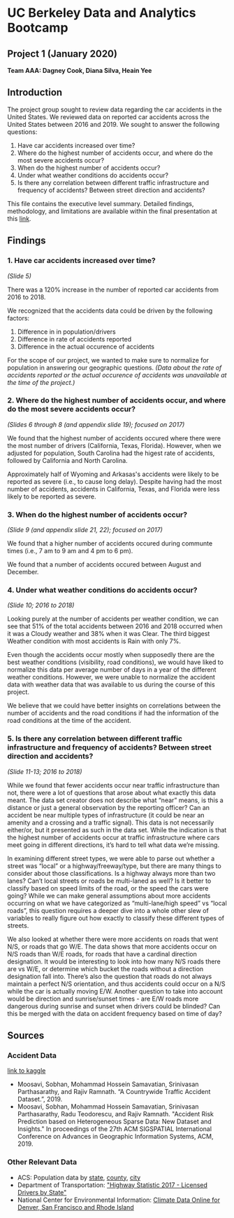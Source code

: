 # UC Berkeley Data and Analytics Bootcamp  

## Project 1 (January 2020)  
__Team AAA: Dagney Cook, Diana Silva, Heain Yee__  

## Introduction
The project group sought to review data regarding the car accidents in the United States. We reviewed data on reported car accidents across the United States between 2016 and 2019. We sought to answer the following questions:

1. Have car accidents increased over time?
2. Where do the highest number of accidents occur, and where do the most severe accidents occur?
3. When do the highest number of accidents occur?
4. Under what weather conditions do accidents occur?
5. Is there any correlation between different traffic infrastructure and frequency of accidents? Between street direction and accidents?

This file contains the executive level summary. Detailed findings, methodology, and limitations are available within the final presentation at this [link](https://docs.google.com/presentation/d/1Qo-e_8BA8SlvF52k39OP4iQ8TkSZ4GOLJ6O3hjBERls/edit?usp=sharing).

## Findings

### 1. Have car accidents increased over time?
*(Slide 5)*

There was a 120% increase in the number of reported car accidents from 2016 to 2018.

We recognized that the accidents data could be driven by the following factors:
1. Difference in in population/drivers
2. Difference in rate of accidents reported
3. Difference in the actual occurence of accidents

For the scope of our project, we wanted to make sure to normalize for population in answering our geographic questions. 
_(Data about the rate of accidents reported or the actual occurence of accidents was unavailable at the time of the project.)_

### 2. Where do the highest number of accidents occur, and where do the most severe accidents occur?
*(Slides 6 through 8 (and appendix slide 19); focused on 2017)*

We found that the highest number of accidents occured where there were the most number of drivers (California, Texas, Florida). However, when we adjusted for population, South Carolina had the higest rate of accidents, followed by California and North Carolina.

Approximately half of Wyoming and Arkasas's accidents were likely to be reported as severe (i.e., to cause long delay). Despite having had the most number of accidents, accidents in California, Texas, and Florida were less likely to be reported as severe.

### 3. When do the highest number of accidents occur?
*(Slide 9 (and appendix slide 21, 22); focused on 2017)*

We found that a higher number of accidents occured during communte times (i.e., 7 am to 9 am and 4 pm to 6 pm).

We found that a number of accidents occured between August and December.

### 4. Under what weather conditions do accidents occur?
*(Slide 10; 2016 to 2018)*

Looking purely at the number of accidents per weather condition, we can see that 51% of the total accidents between 2016 and 2018 occurred when it was a Cloudy weather and 38% when it was Clear. The third biggest Weather condition with most accidents is Rain with only 7%.

Even though the accidents occur mostly when supposedly there are the best weather conditions (visibility, road conditions), we would have liked to normalize this data per average number of days in a year of the different weather conditions. However, we were unable to normalize the accident data with weather data that was available to us during the course of this project. 

We believe that we could have better insights on correlations between the number of accidents and the road conditions if had the information of the road conditions at the time of the accident.

### 5. Is there any correlation between different traffic infrastructure and frequency of accidents? Between street direction and accidents?
*(Slide 11-13; 2016 to 2018)*

While we found that fewer accidents occur near traffic infrastructure than not, there were a lot of questions that arose about what exactly this data meant.  The data set creator does not describe what “near” means, is this a distance or just a general observation by the reporting officer?  Can an accident be near multiple types of infrastructure (it could be near an amenity and a crossing and a traffic signal).  This data is not necessarily either/or, but it presented as such in the data set.  While the indication is that the highest number of accidents occur at traffic infrastructure where cars meet going in different directions, it’s hard to tell what data we’re missing.

In examining different street types, we were able to parse out whether a street was “local” or a highway/freeway/type, but there are many things to consider about those classifications.  Is a highway always more than two lanes?  Can’t local streets or roads be multi-laned as well?  Is it better to classify based on speed limits of the road, or the speed the cars were going?  While we can make general assumptions about more accidents occurring on what we have categorized as “multi-lane/high speed” vs “local roads”, this question requires a deeper dive into a whole other slew of variables to really figure out how exactly to classify these different types of streets.

We also looked at whether there were more accidents on roads that went N/S, or roads that go W/E.  The data shows that more accidents occur on N/S roads than W/E roads, for roads that have a cardinal direction designation.  It would be interesting to look into how many N/S roads there are vs W/E, or determine which bucket the roads without a direction designation fall into.  There’s also the question that roads do not always maintain a perfect N/S orientation, and thus accidents could occur on a N/S while the car is actually moving E/W.  Another question to take into account would be direction and sunrise/sunset times - are E/W roads more dangerous during sunrise and sunset when drivers could be blinded?  Can this be merged with the data on accident frequency based on time of day?

## Sources 
### Accident Data
[link to kaggle](https://www.kaggle.com/sobhanmoosavi/us-accidents)

* Moosavi, Sobhan, Mohammad Hossein Samavatian, Srinivasan Parthasarathy, and Rajiv Ramnath. “A Countrywide Traffic Accident Dataset.”, 2019.
* Moosavi, Sobhan, Mohammad Hossein Samavatian, Srinivasan Parthasarathy, Radu Teodorescu, and Rajiv Ramnath. "Accident Risk Prediction based on Heterogeneous Sparse Data: New Dataset and Insights." In proceedings of the 27th ACM SIGSPATIAL International Conference on Advances in Geographic Information Systems, ACM, 2019. 
### Other Relevant Data
* ACS: Population data by [state](https://www.census.gov/content/census/en/data/tables/time-series/demo/popest/2010s-state-total.html#par_textimage_1574439295), [county](https://www.census.gov/content/census/en/data/tables/time-series/demo/popest/2010s-counties-total.html#par_textimage_242301767), [city](https://www.census.gov/content/census/en/data/tables/time-series/demo/popest/2010s-total-cities-and-towns.html) 
* Department of Transportation: ["Highway Statistic 2017 - Licensed Drivers by State"](https://www.fhwa.dot.gov/policyinformation/statistics/2017/)
* National Center for Environmental Information: [Climate Data Online for Denver, San Francisco and Rhode Island](https://www.ncdc.noaa.gov/cdo-web/)